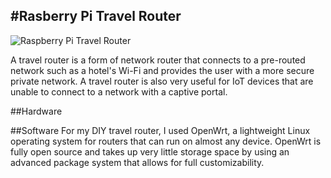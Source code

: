 #Rasberry Pi Travel Router
---

![Raspberry Pi Travel Router](\img\Pi-Travel-Router.jpg)

A travel router is a form of network router that connects to a pre-routed network such as a hotel's Wi-Fi and provides the user with a more secure private network.  A travel router is also very useful for IoT devices that are unable to connect to a network with a captive portal.

##Hardware


##Software
For my DIY travel router, I used OpenWrt, a lightweight Linux operating system for routers that can run on almost any device.  OpenWrt is fully open source and takes up very little storage space by using an advanced package system that allows for full customizability.